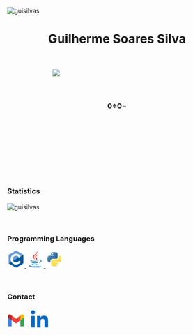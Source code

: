 <!-- View count -->
<p align="left"> <img src="https://komarev.com/ghpvc/?username=guisilvas&label=Profile%20views&color=0e75b6&style=flat" alt="guisilvas" /> </p>

<!-- Title -->
<h1 align="center">Guilherme Soares Silva</h1>

<br>
<br>

<!-- Gif -->
<center><img align="right" width="400" src="https://media4.giphy.com/media/SVCSsoKU5v6ZJLk07n/giphy.gif"></center>

<br>
<br>
<br>

<!-- Subtitle -->
<h3 align="center">0÷0=</h3>

<br>
<br>
<br>
<br>
<br>
<br>
<br>
<br>

<!-- Statistics -->
<h3 align="left">Statistics</h3>
<p><img align="center" src="https://github-readme-streak-stats.herokuapp.com/?user=guisilvas&" alt="guisilvas" /></p>

<br>

<!-- Programming Language Section -->
<h3 align="left">Programming Languages</h3>
<p align="left"> <a href="https://www.cprogramming.com/" target="_blank" rel="noreferrer"> <img src="https://raw.githubusercontent.com/devicons/devicon/master/icons/c/c-original.svg" alt="c" width="40" height="40"/> </a>  <a href="https://www.java.com" target="_blank" rel="noreferrer"> <img src="https://raw.githubusercontent.com/devicons/devicon/master/icons/java/java-original.svg" alt="java" width="40" height="40"/> </a>  <a href="https://www.python.org" target="_blank" rel="noreferrer"> <img src="https://raw.githubusercontent.com/devicons/devicon/master/icons/python/python-original.svg" alt="python" width="40" height="40"/> </a> </p>

<br>

<!-- Contact -->
<h3 align="left">Contact</h3>
<a href="mailto:guilhermesoaressilvadev@gmail.com"><img src="images/Gmail.png" alt="Gmail" style="width:40px; margin-top: 8px;" align="center"></a>
<a href="https://www.linkedin.com/in/guisilvas/"><img src="images/linkedin_icon.png" alt="Linkedin" style="width:40px; margin-left: 10px;" align="center"></a>
